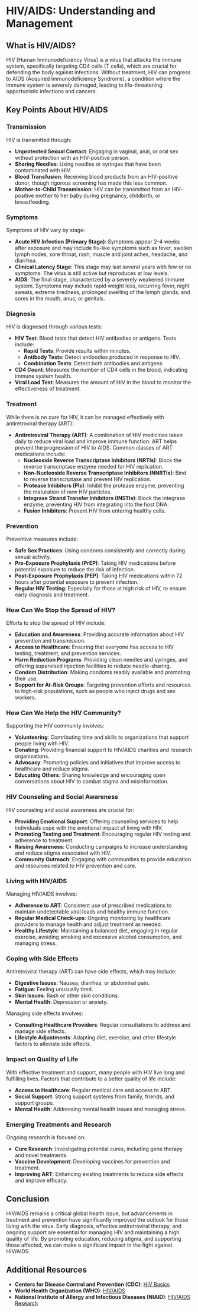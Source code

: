 # HIV/AIDS: Understanding and Management

## What is HIV/AIDS?
HIV (Human Immunodeficiency Virus) is a virus that attacks the immune system, specifically targeting CD4 cells (T cells), which are crucial for defending the body against infections. Without treatment, HIV can progress to AIDS (Acquired Immunodeficiency Syndrome), a condition where the immune system is severely damaged, leading to life-threatening opportunistic infections and cancers.

## Key Points About HIV/AIDS

### Transmission
HIV is transmitted through:
- **Unprotected Sexual Contact**: Engaging in vaginal, anal, or oral sex without protection with an HIV-positive person.
- **Sharing Needles**: Using needles or syringes that have been contaminated with HIV.
- **Blood Transfusion**: Receiving blood products from an HIV-positive donor, though rigorous screening has made this less common.
- **Mother-to-Child Transmission**: HIV can be transmitted from an HIV-positive mother to her baby during pregnancy, childbirth, or breastfeeding.

### Symptoms
Symptoms of HIV vary by stage:
- **Acute HIV Infection (Primary Stage)**: Symptoms appear 2-4 weeks after exposure and may include flu-like symptoms such as fever, swollen lymph nodes, sore throat, rash, muscle and joint aches, headache, and diarrhea.
- **Clinical Latency Stage**: This stage may last several years with few or no symptoms. The virus is still active but reproduces at low levels.
- **AIDS**: The final stage, characterized by a severely weakened immune system. Symptoms may include rapid weight loss, recurring fever, night sweats, extreme tiredness, prolonged swelling of the lymph glands, and sores in the mouth, anus, or genitals.

### Diagnosis
HIV is diagnosed through various tests:
- **HIV Test**: Blood tests that detect HIV antibodies or antigens. Tests include:
  - **Rapid Tests**: Provide results within minutes.
  - **Antibody Tests**: Detect antibodies produced in response to HIV.
  - **Combination Tests**: Detect both antibodies and antigens.
- **CD4 Count**: Measures the number of CD4 cells in the blood, indicating immune system health.
- **Viral Load Test**: Measures the amount of HIV in the blood to monitor the effectiveness of treatment.

### Treatment
While there is no cure for HIV, it can be managed effectively with antiretroviral therapy (ART):
- **Antiretroviral Therapy (ART)**: A combination of HIV medicines taken daily to reduce viral load and improve immune function. ART helps prevent the progression of HIV to AIDS. Common classes of ART medications include:
  - **Nucleoside Reverse Transcriptase Inhibitors (NRTIs)**: Block the reverse transcriptase enzyme needed for HIV replication.
  - **Non-Nucleoside Reverse Transcriptase Inhibitors (NNRTIs)**: Bind to reverse transcriptase and prevent HIV replication.
  - **Protease Inhibitors (PIs)**: Inhibit the protease enzyme, preventing the maturation of new HIV particles.
  - **Integrase Strand Transfer Inhibitors (INSTIs)**: Block the integrase enzyme, preventing HIV from integrating into the host DNA.
  - **Fusion Inhibitors**: Prevent HIV from entering healthy cells.

### Prevention
Preventive measures include:
- **Safe Sex Practices**: Using condoms consistently and correctly during sexual activity.
- **Pre-Exposure Prophylaxis (PrEP)**: Taking HIV medications before potential exposure to reduce the risk of infection.
- **Post-Exposure Prophylaxis (PEP)**: Taking HIV medications within 72 hours after potential exposure to prevent infection.
- **Regular HIV Testing**: Especially for those at high risk of HIV, to ensure early diagnosis and treatment.

### How Can We Stop the Spread of HIV?
Efforts to stop the spread of HIV include:
- **Education and Awareness**: Providing accurate information about HIV prevention and transmission.
- **Access to Healthcare**: Ensuring that everyone has access to HIV testing, treatment, and prevention services.
- **Harm Reduction Programs**: Providing clean needles and syringes, and offering supervised injection facilities to reduce needle-sharing.
- **Condom Distribution**: Making condoms readily available and promoting their use.
- **Support for At-Risk Groups**: Targeting prevention efforts and resources to high-risk populations, such as people who inject drugs and sex workers.

### How Can We Help the HIV Community?
Supporting the HIV community involves:
- **Volunteering**: Contributing time and skills to organizations that support people living with HIV.
- **Donating**: Providing financial support to HIV/AIDS charities and research organizations.
- **Advocacy**: Promoting policies and initiatives that improve access to healthcare and reduce stigma.
- **Educating Others**: Sharing knowledge and encouraging open conversations about HIV to combat stigma and misinformation.

### HIV Counseling and Social Awareness
HIV counseling and social awareness are crucial for:
- **Providing Emotional Support**: Offering counseling services to help individuals cope with the emotional impact of living with HIV.
- **Promoting Testing and Treatment**: Encouraging regular HIV testing and adherence to treatment.
- **Raising Awareness**: Conducting campaigns to increase understanding and reduce stigma associated with HIV.
- **Community Outreach**: Engaging with communities to provide education and resources related to HIV prevention and care.

### Living with HIV/AIDS
Managing HIV/AIDS involves:
- **Adherence to ART**: Consistent use of prescribed medications to maintain undetectable viral loads and healthy immune function.
- **Regular Medical Check-ups**: Ongoing monitoring by healthcare providers to manage health and adjust treatment as needed.
- **Healthy Lifestyle**: Maintaining a balanced diet, engaging in regular exercise, avoiding smoking and excessive alcohol consumption, and managing stress.

### Coping with Side Effects
Antiretroviral therapy (ART) can have side effects, which may include:
- **Digestive Issues**: Nausea, diarrhea, or abdominal pain.
- **Fatigue**: Feeling unusually tired.
- **Skin Issues**: Rash or other skin conditions.
- **Mental Health**: Depression or anxiety.

Managing side effects involves:
- **Consulting Healthcare Providers**: Regular consultations to address and manage side effects.
- **Lifestyle Adjustments**: Adapting diet, exercise, and other lifestyle factors to alleviate side effects.

### Impact on Quality of Life
With effective treatment and support, many people with HIV live long and fulfilling lives. Factors that contribute to a better quality of life include:
- **Access to Healthcare**: Regular medical care and access to ART.
- **Social Support**: Strong support systems from family, friends, and support groups.
- **Mental Health**: Addressing mental health issues and managing stress.

### Emerging Treatments and Research
Ongoing research is focused on:
- **Cure Research**: Investigating potential cures, including gene therapy and novel treatments.
- **Vaccine Development**: Developing vaccines for prevention and treatment.
- **Improving ART**: Enhancing existing treatments to reduce side effects and improve efficacy.

## Conclusion
HIV/AIDS remains a critical global health issue, but advancements in treatment and prevention have significantly improved the outlook for those living with the virus. Early diagnosis, effective antiretroviral therapy, and ongoing support are essential for managing HIV and maintaining a high quality of life. By promoting education, reducing stigma, and supporting those affected, we can make a significant impact in the fight against HIV/AIDS.


## Additional Resources
- **Centers for Disease Control and Prevention (CDC)**: [HIV Basics](https://www.cdc.gov/)
- **World Health Organization (WHO)**: [HIV/AIDS](https://www.who.int/health-topics/hiv-aids#tab=tab_1)
- **National Institute of Allergy and Infectious Diseases (NIAID)**: [HIV/AIDS Research](https://www.niaid.nih.gov/)
